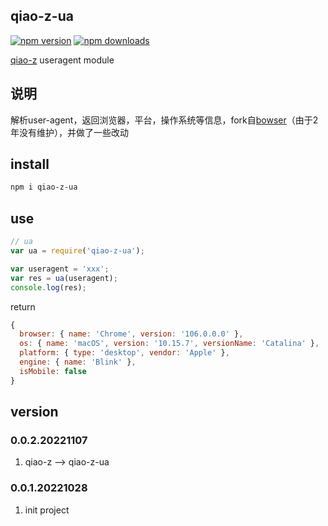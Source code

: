 ## qiao-z-ua
[![npm version](https://img.shields.io/npm/v/qiao-z-ua.svg?style=flat-square)](https://www.npmjs.org/package/qiao-z-ua)
[![npm downloads](https://img.shields.io/npm/dm/qiao-z-ua.svg?style=flat-square)](https://npm-stat.com/charts.html?package=qiao-z-ua)

[qiao-z](https://www.npmjs.com/package/qiao-z) useragent module

## 说明

解析user-agent，返回浏览器，平台，操作系统等信息，fork自[bowser](https://www.npmjs.com/package/bowser)（由于2年没有维护），并做了一些改动

## install
```bash
npm i qiao-z-ua
```

## use
```javascript
// ua
var ua = require('qiao-z-ua');

var useragent = 'xxx';
var res = ua(useragent);
console.log(res);
```

return
```javascript
{
  browser: { name: 'Chrome', version: '106.0.0.0' },
  os: { name: 'macOS', version: '10.15.7', versionName: 'Catalina' },
  platform: { type: 'desktop', vendor: 'Apple' },
  engine: { name: 'Blink' },
  isMobile: false
}
```

## version
### 0.0.2.20221107
1. qiao-z --> qiao-z-ua
   
### 0.0.1.20221028
1. init project
